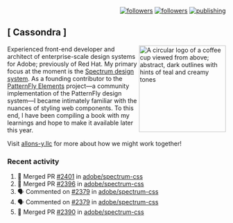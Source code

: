 <p align="right"><a rel="me" href="https://front-end.social/@castastrophe">
    <img alt="followers" title="Follow me on Mastodon" src="https://img.shields.io/mastodon/follow/109297102751309835?domain=https%3A%2F%2Ffront-end.social&label=Follow&logo=mastodon&logoColor=white&style=for-the-badge&labelColor=008080&color=006969"/></a>
  <a href="https://codepen.io/castastrophe/">
    <img alt="followers" title="Follow me on CodePen" src="https://img.shields.io/badge/16-1?color=640464&labelColor=7c007c&style=for-the-badge&logo=codepen&label=Follow"/></a>
<a href="https://castastrophe.medium.com/">
    <img alt="publishing" title="View articles on Medium" src="https://img.shields.io/badge/107-1?color=666&labelColor=444&label=subscribe&logo=medium&logoColor=white&style=for-the-badge"/></a>
</p>

## [&nbsp;Cassondra&nbsp;]

<img align="right" src="https://github-production-user-asset-6210df.s3.amazonaws.com/1840295/253016758-ba468774-1cd3-42c2-8f43-947b5eeb5edf.png" height="200" alt="A circular logo of a coffee cup viewed from above; abstract, dark outlines with hints of teal and creamy tones">

Experienced front-end developer and architect of enterprise-scale design systems for Adobe; previously of Red Hat. My primary focus at the moment is the [Spectrum design system](https://github.com/adobe/spectrum-css). As a founding contributor to the [PatternFly&nbsp;Elements](https://github.com/patternfly/patternfly-elements) project&mdash;a community implementation of the PatternFly design system&mdash;I became intimately familiar with the nuances of styling web components. To this end, I have been compiling a book with my learnings and hope to make it available later this year.

Visit [allons-y.llc](http://allons-y.llc/) for more about how we might work together!

### Recent activity

<!--START_SECTION:activity-->
1. 🎉 Merged PR [#2401](https://github.com/adobe/spectrum-css/pull/2401) in [adobe/spectrum-css](https://github.com/adobe/spectrum-css)
2. 🎉 Merged PR [#2396](https://github.com/adobe/spectrum-css/pull/2396) in [adobe/spectrum-css](https://github.com/adobe/spectrum-css)
3. 🗣 Commented on [#2379](https://github.com/adobe/spectrum-css/pull/2379#issuecomment-1877377072) in [adobe/spectrum-css](https://github.com/adobe/spectrum-css)
4. 🗣 Commented on [#2379](https://github.com/adobe/spectrum-css/pull/2379#issuecomment-1877366644) in [adobe/spectrum-css](https://github.com/adobe/spectrum-css)
5. 🎉 Merged PR [#2390](https://github.com/adobe/spectrum-css/pull/2390) in [adobe/spectrum-css](https://github.com/adobe/spectrum-css)
<!--END_SECTION:activity-->
